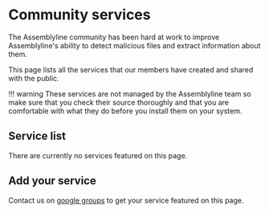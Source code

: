 # Community services

The Assemblyline community has been hard at work to improve Assemblyline's ability to detect malicious files and extract information about them. 

This page lists all the services that our members have created and shared with the public.

!!! warning 
    These services are not managed by the Assemblyline team so make sure that you check their source thoroughly and that you are comfortable with what they do before you install them on your system.

## Service list

There are currently no services featured on this page.

## Add your service

Contact us on [google groups](https://groups.google.com/g/cse-cst-assemblyline) to get your service featured on this page.

